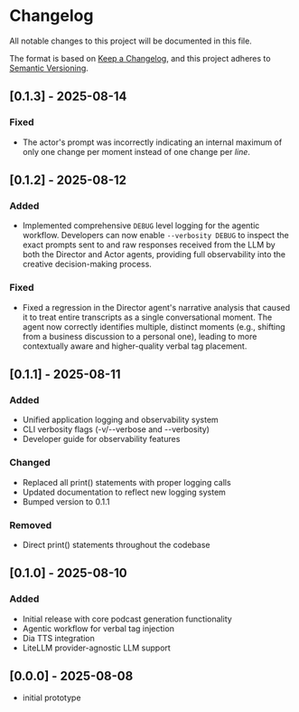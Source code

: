# Changelog

All notable changes to this project will be documented in this file.

The format is based on [Keep a Changelog](https://keepachangelog.com/en/1.0.0/),
and this project adheres to [Semantic Versioning](https://semver.org/spec/v2.0.0.html).

## [0.1.3] - 2025-08-14

### Fixed
- The actor's prompt was incorrectly indicating an internal maximum of only one change per moment instead of one change per _line_.

## [0.1.2] - 2025-08-12

### Added
- Implemented comprehensive `DEBUG` level logging for the agentic workflow. Developers can now enable `--verbosity DEBUG` to inspect the exact prompts sent to and raw responses received from the LLM by both the Director and Actor agents, providing full observability into the creative decision-making process.

### Fixed
- Fixed a regression in the Director agent's narrative analysis that caused it to treat entire transcripts as a single conversational moment. The agent now correctly identifies multiple, distinct moments (e.g., shifting from a business discussion to a personal one), leading to more contextually aware and higher-quality verbal tag placement.

## [0.1.1] - 2025-08-11

### Added
- Unified application logging and observability system
- CLI verbosity flags (-v/--verbose and --verbosity)
- Developer guide for observability features

### Changed
- Replaced all print() statements with proper logging calls
- Updated documentation to reflect new logging system
- Bumped version to 0.1.1

### Removed
- Direct print() statements throughout the codebase

## [0.1.0] - 2025-08-10

### Added
- Initial release with core podcast generation functionality
- Agentic workflow for verbal tag injection
- Dia TTS integration
- LiteLLM provider-agnostic LLM support

## [0.0.0] - 2025-08-08
- initial prototype
